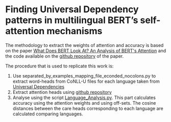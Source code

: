 # Finding Universal Dependency patterns in multilingual BERT’s self-attention mechanisms

The methodology to extract the weights of attention and accuracy is based on the paper [What Does BERT Look At? An Analysis of BERT's Attention](https://arxiv.org/abs/1906.04341) and the code available on the [github repository](https://github.com/clarkkev/attention-analysis) of the paper.

The procedure that is used to replicate this work is:
1. Use separated_by_examples_mapping_file_econded_nocolons.py to extract word-heads from CoNLL-U files for each language taken from
[Universal Dependencies](https://universaldependencies.org/)
2. Extract attention heads using [github repository](https://github.com/clarkkev/attention-analysis)
3. Analyse using the script [Language_Analysis.py](./Language_Analysis.py). This part calculates accuracy using the attention weights and      using off-sets. The cosine distances between the care heads corresponding to each language are calculated comparing languages.
